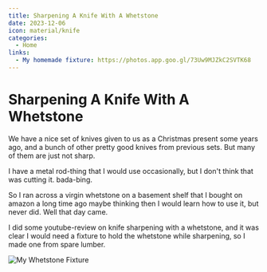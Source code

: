 ```yaml
---
title: Sharpening A Knife With A Whetstone
date: 2023-12-06
icon: material/knife
categories:
  - Home
links:
  - My homemade fixture: https://photos.app.goo.gl/73Uw9MJZkC2SVTK68
---
```


# Sharpening A Knife With A Whetstone

We have a nice set of knives given to us as a Christmas present some years ago, and a bunch of other pretty good knives from previous sets.  But many of them are just not sharp.

I have a metal rod-thing that I would use occasionally, but I don't think that was cutting it.  bada-bing.

So I ran across a virgin whetstone on a basement shelf that I bought on amazon a long time ago maybe thinking then I would learn how to use it, but never did.  Well that day came.

I did some youtube-review on knife sharpening with a whetstone, and it was clear I would need a fixture to hold the whetstone while sharpening, so I made one from spare lumber.

![My Whetstone Fixture](https://photos.app.goo.gl/73Uw9MJZkC2SVTK68)

